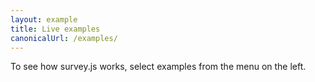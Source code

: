 ```yaml
---
layout: example
title: Live examples
canonicalUrl: /examples/
---
```


To see how survey.js works, select examples from the menu on the left.
